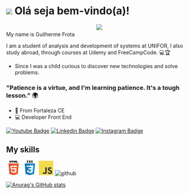 <span >

# <img src="https://raw.githubusercontent.com/iampavangandhi/iampavangandhi/master/gifs/Hi.gif" width="40px" > Olá seja bem-vindo(a)!</h2>
</span>
<div align="center">
<img src="https://www.mygo.ge/uploads/blog/1584023795.jpg" width="600px" />

</div>
My name is Guilherme Frota 

I am a student of analysis and development of systems at UNIFOR,
I also study abroad, through courses at Udemy and FreeCampCode. 💻🏆

- Since I was a child curious to discover new technologies and solve problems.

### "Patience is a virtue, and I'm learning patience. It's a tough lesson." 🌍


- 📍 From Fortaleza CE
- 💻 Developer Front End 


[![Youtube Badge](https://img.shields.io/badge/-Youtube-FF0000?style=flat-square&labelColor=FF0000&logo=youtube&logoColor=white&link=https://www.youtube.com/channel/UCUotx52M57Y6U6JHwEkDXRg)](https://www.youtube.com/channel/UCIrM3onQ56icU6OWrdfPFrQ) [![Linkedin Badge](https://img.shields.io/badge/-LinkedIn-blue?style=flat-square&logo=Linkedin&logoColor=white&link=https://www.linkedin.com/in/allisson-lima-da-costa-3382121b6/)](https://www.linkedin.com/in/guilherme-frota-souza-506486198/) [![Instagram Badge](https://img.shields.io/badge/-Instagram-violet?style=flat-square&logo=Instagram&logoColor=white&link=https://www.instagram.com/allisson_lima25/)](https://www.linkedin.com/in/guilherme-frota-souza-506486198/) 

## My skills
  
 <img src="https://raw.githubusercontent.com/devicons/devicon/master/icons/html5/html5-original-wordmark.svg" alt="html" width="40" heigth="40" style="max-width:100%;"></img>
 <img src="https://raw.githubusercontent.com/devicons/devicon/master/icons/css3/css3-original-wordmark.svg" alt="css" width="40" heigth="40" style="max-width:100%;"></img>
 <img src="https://raw.githubusercontent.com/devicons/devicon/master/icons/javascript/javascript-original.svg" alt="js" width="40" heigth="40" style="max-width:100%;"></img>
  <img src="https://github.githubassets.com/images/modules/logos_page/GitHub-Mark.png" alt="github" width="40" heigth="40" style="max-width:100%;"></img>

[![Anurag's GitHub stats](https://github-readme-stats.vercel.app/api?username=Gsfrota)](https://github.com/Gsfrota/github-readme-stats) 


